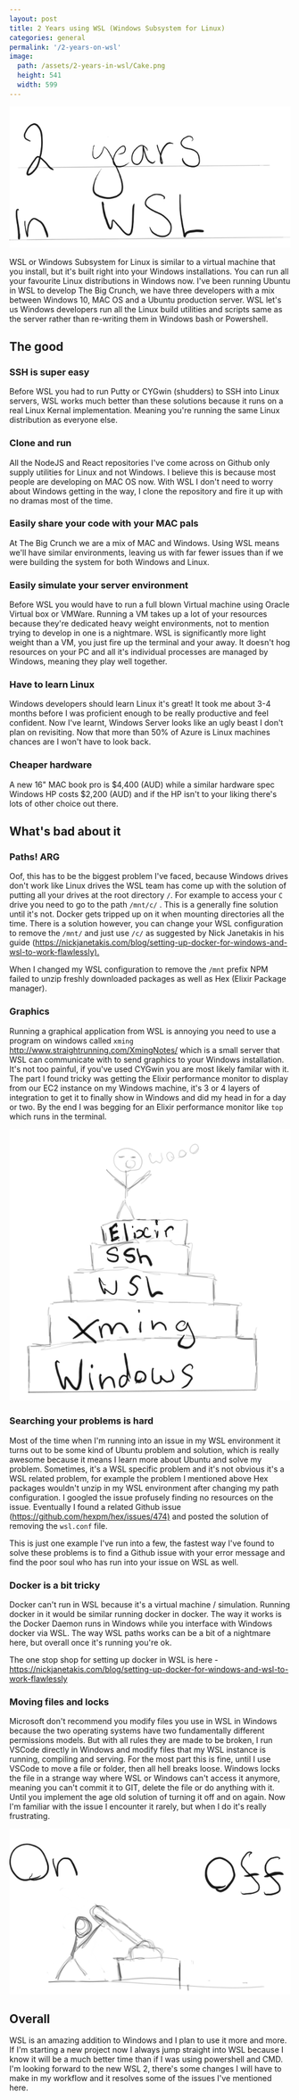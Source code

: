```yaml
---
layout: post
title: 2 Years using WSL (Windows Subsystem for Linux)
categories: general
permalink: '/2-years-on-wsl'
image:
  path: /assets/2-years-in-wsl/Cake.png
  height: 541
  width: 599
---
```


![2 years using WSL](/assets/2-years-in-wsl/heading.png "2 years using WSL")

WSL or Windows Subsystem for Linux is similar to a virtual machine that you install, but it's built right into your Windows installations. You can run all your favourite Linux distributions in Windows now. I've been running Ubuntu in WSL to develop The Big Crunch, we have three developers with a mix between Windows 10, MAC OS and a Ubuntu production server. WSL let's us Windows developers run all the Linux build utilities and scripts same as the server rather than re-writing them in Windows bash or Powershell.

## The good

### SSH is super easy

Before WSL you had to run Putty or CYGwin (shudders) to SSH into Linux servers, WSL works much better than these solutions because it runs on a real Linux Kernal implementation. Meaning you're running the same Linux distribution as everyone else.

### Clone and run

All the NodeJS and React repositories I've come across on Github only supply utilities for Linux and not Windows. I believe this is because most people are developing on MAC OS now. With WSL I don't need to worry about Windows getting in the way, I clone the repository and fire it up with no dramas most of the time.

### Easily share your code with your MAC pals

At The Big Crunch we are a mix of MAC and Windows. Using WSL means we'll have similar environments, leaving us with far fewer issues than if we were building the system for both Windows and Linux.

### Easily simulate your server environment

Before WSL you would have to run a full blown Virtual machine using Oracle Virtual box or VMWare. Running a VM takes up a lot of your resources because they're dedicated heavy weight environments, not to mention trying to develop in one is a nightmare. WSL is significantly more light weight than a VM, you just fire up the terminal and your away. It doesn't hog resources on your PC and all it's individual processes are managed by Windows, meaning they play well together.

### Have to learn Linux

Windows developers should learn Linux it's great! It took me about 3-4 months before I was proficient enough to be really productive and feel confident. Now I've learnt, Windows Server looks like an ugly beast I don't plan on revisiting. Now that more than 50% of Azure is Linux machines chances are I won't have to look back.

### Cheaper hardware

A new 16" MAC book pro is $4,400 (AUD) while a similar hardware spec Windows HP costs $2,200 (AUD) and if the HP isn't to your liking there's lots of other choice out there.

## What's bad about it

### Paths! ARG

Oof, this has to be the biggest problem I've faced, because Windows drives don't work like Linux drives the WSL team has come up with the solution of putting all your drives at the root directory `/`. For example to access your `C` drive you need to go to the path `/mnt/c/` . This is a generally fine solution until it's not. Docker gets tripped up on it when mounting directories all the time. There is a solution however, you can change your WSL configuration to remove the `/mnt/` and just use `/c/` as suggested by Nick Janetakis in his guide (<https://nickjanetakis.com/blog/setting-up-docker-for-windows-and-wsl-to-work-flawlessly).>

When I changed my WSL configuration to remove the `/mnt` prefix NPM failed to unzip freshly downloaded packages as well as Hex (Elixir Package manager).

### Graphics

Running a graphical application from WSL is annoying you need to use a program on windows called `xming` <http://www.straightrunning.com/XmingNotes/> which is a small server that WSL can communicate with to send graphics to your Windows installation. It's not too painful, if you've used CYGwin you are most likely familar with it. The part I found tricky was getting the Elixir performance monitor to display from our EC2 instance on my Windows machine, it's 3 or 4 layers of integration to get it to finally show in Windows and did my head in for a day or two. By the end I was begging for an Elixir performance monitor like `top` which runs in the terminal.

![Integration Cake](/assets/2-years-in-wsl/Cake.png "Integration cake")

### Searching your problems is hard

Most of the time when I'm running into an issue in my WSL environment it turns out to be some kind of Ubuntu problem and solution, which is really awesome because it means I learn more about Ubuntu and solve my problem. Sometimes, it's a WSL specific problem and it's not obvious it's a WSL related problem, for example the problem I mentioned above Hex packages wouldn't unzip in my WSL environment after changing my path configuration. I googled the issue profusely finding no resources on the issue. Eventually I found a related Github issue (<https://github.com/hexpm/hex/issues/474)> and posted the solution of removing the `wsl.conf` file.

This is just one example I've run into a few, the fastest way I've found to solve these problems is to find a Github issue with your error message and find the poor soul who has run into your issue on WSL as well.

### Docker is a bit tricky

Docker can't run in WSL because it's a virtual machine / simulation. Running docker in it would be similar running docker in docker. The way it works is the Docker Daemon runs in Windows while you interface with Windows docker via WSL. The way WSL paths works can be a bit of a nightmare here, but overall once it's running you're ok.

The one stop shop for setting up docker in WSL is here - <https://nickjanetakis.com/blog/setting-up-docker-for-windows-and-wsl-to-work-flawlessly>

### Moving files and locks

Microsoft don't recommend you modify files you use in WSL in Windows because the two operating systems have two fundamentally different permissions models. But with all rules they are made to be broken, I run VSCode directly in Windows and modify files that my WSL instance is running, compiling and serving. For the most part this is fine, until I use VSCode to move a file or folder, then all hell breaks loose. Windows locks the file in a strange way where WSL or Windows can't access it anymore, meaning you can't commit it to GIT, delete the file or do anything with it. Until you implement the age old solution of turning it off and on again. Now I'm familiar with the issue I encounter it rarely, but when I do it's really frustrating.

![Try turning it off and on again](/assets/2-years-in-wsl/onoff.png "Try turning it off and on again")

## Overall

WSL is an amazing addition to Windows and I plan to use it more and more. If I'm starting a new project now I always jump straight into WSL because I know it will be a much better time than if I was using powershell and CMD. I'm looking forward to the new WSL 2, there's some changes I will have to make in my workflow and it resolves some of the issues I've mentioned here.
